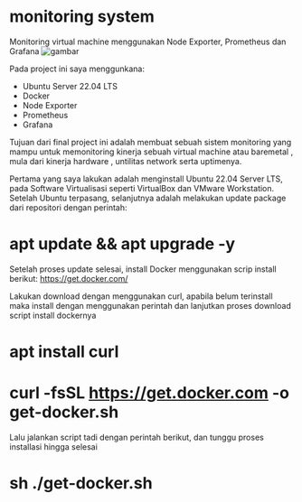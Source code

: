 # monitoring system
Monitoring virtual machine menggunakan Node Exporter, Prometheus dan Grafana
![gambar](https://github.com/eprilian/frmn0033/assets/57064161/14c8404f-ad81-43c4-946a-342d9c738308)

Pada project ini saya menggunkana:
- Ubuntu Server 22.04 LTS
- Docker
- Node Exporter
- Prometheus
- Grafana

Tujuan dari final project ini adalah membuat sebuah sistem monitoring yang mampu untuk memonitoring kinerja sebuah virtual machine atau baremetal
, mula dari kinerja hardware , untilitas network serta uptimenya.

Pertama yang saya lakukan adalah menginstall Ubuntu 22.04 Server LTS, pada Software Virtualisasi seperti VirtualBox dan VMware Workstation. Setelah 
Ubuntu terpasang, selanjutnya adalah melakukan update package dari repositori dengan perintah:
# apt update && apt upgrade -y

Setelah proses update selesai, install Docker menggunakan scrip install berikut:
https://get.docker.com/

Lakukan download dengan menggunakan curl, apabila belum terinstall maka install dengan menggunakan perintah dan lanjutkan proses download script install dockernya
# apt install curl 
# curl -fsSL https://get.docker.com -o get-docker.sh

Lalu jalankan script tadi dengan perintah berikut, dan tunggu proses installasi hingga selesai
# sh ./get-docker.sh
